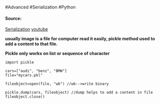 #Advanced #Serialization #Python 

#### Source:
[Serialization](https://www.learnpython.org/en/Serialization)
[youtube](https://www.youtube.com/watch?v=hkYz-WJjf4U)

**usually image is a file for computer read it easily, pickle method used to add a content to that file.**

**Pickle only works on list or sequence of character**


```
import pickle

cars=["audi", "benz", "BMW"]
file="mycars.pkl"

fileobject=open(file, "wb") //wb-->write binary

pickle.dump(cars, fileobject) //dump helps to add a content in file
fileobject.close()
```